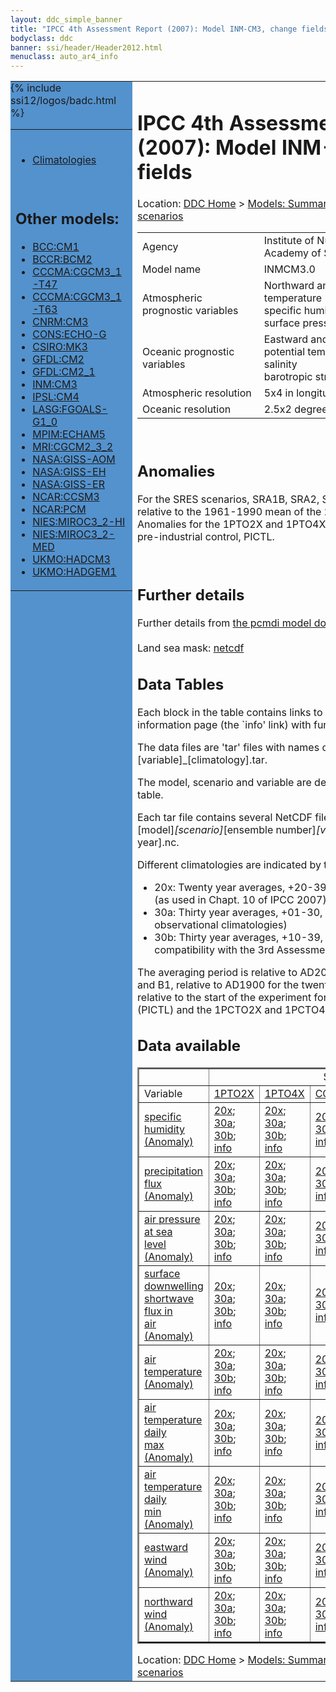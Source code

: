 ```yaml
---
layout: ddc_simple_banner
title: "IPCC 4th Assessment Report (2007): Model INM-CM3, change fields"
bodyclass: ddc
banner: ssi/header/Header2012.html
menuclass: auto_ar4_info
---
```



<table width="100%" border="0" cellspacing="0" cellpadding="0" style="border-collapse: collapse;">
<tr style="margin:0;padding:0;border:0;">
<td style="margin:0;padding:0;border:0;height:1pt;width:150pt;background:#5492CD;" valign="top" >

<div id="lh-col2" class="auto_ar4_info">
<table class="menumain" bgcolor="#5492CD" cellspacing="0" width="100%" border="0">
<tr><td>

<br/>
<ul><li><a href="model-INM-CM3.html">Climatologies</a></li></ul><br/>

<h2> Other models:</h2>
<ul>
<li><a href="model-BCC-CM1-change.html">BCC:CM1</a></li>
<li><a href="model-BCCR-BCM2-change.html">BCCR:BCM2</a></li>
<li><a href="model-CCCMA-CGCM3_1-T47-change.html">CCCMA:CGCM3_1-T47</a></li>
<li><a href="model-CCCMA-CGCM3_1-T63-change.html">CCCMA:CGCM3_1-T63</a></li>
<li><a href="model-CNRM-CM3-change.html">CNRM:CM3</a></li>
<li><a href="model-CONS-ECHO-G-change.html">CONS:ECHO-G</a></li>
<li><a href="model-CSIRO-MK3-change.html">CSIRO:MK3</a></li>
<li><a href="model-GFDL-CM2-change.html">GFDL:CM2</a></li>
<li><a href="model-GFDL-CM2_1-change.html">GFDL:CM2_1</a></li>
<li><a href="model-INM-CM3-change.html">INM:CM3</a></li>
<li><a href="model-IPSL-CM4-change.html">IPSL:CM4</a></li>
<li><a href="model-LASG-FGOALS-G1_0-change.html">LASG:FGOALS-G1_0</a></li>
<li><a href="model-MPIM-ECHAM5-change.html">MPIM:ECHAM5</a></li>
<li><a href="model-MRI-CGCM2_3_2-change.html">MRI:CGCM2_3_2</a></li>
<li><a href="model-NASA-GISS-AOM-change.html">NASA:GISS-AOM</a></li>
<li><a href="model-NASA-GISS-EH-change.html">NASA:GISS-EH</a></li>
<li><a href="model-NASA-GISS-ER-change.html">NASA:GISS-ER</a></li>
<li><a href="model-NCAR-CCSM3-change.html">NCAR:CCSM3</a></li>
<li><a href="model-NCAR-PCM-change.html">NCAR:PCM</a></li>
<li><a href="model-NIES-MIROC3_2-HI-change.html">NIES:MIROC3_2-HI</a></li>
<li><a href="model-NIES-MIROC3_2-MED-change.html">NIES:MIROC3_2-MED</a></li>
<li><a href="model-UKMO-HADCM3-change.html">UKMO:HADCM3</a></li>
<li><a href="model-UKMO-HADGEM1-change.html">UKMO:HADGEM1</a></li>
</ul>

</td></tr> 
{% include ssi12/logos/badc.html %}
</table>
</div>
</td>
<td><h1>IPCC 4th Assessment Report (2007): Model INM-CM3, change fields</h1>

<!-- Breadcrumb1 -->
<div id="breadcrumb1" align="left">
Location: <a href="/index.html">DDC Home</a> > <a href="/sim/gcm_clim/">Models: Summary Data</a>
> <a href="/sim/gcm_clim/SRES_AR4/index.html">AR4 (2007): SRES scenarios</a>
</div>
<!-- End of Breadcrumb1 --><table class="meta-data-table">
<tr>
     <td class="meta-table-col1">Agency</td><td> Institute of Numerical Mathematics, Russian Academy of Science, Russia.</td>
</tr>
<tr>
     <td class="meta-table-col1">Model name</td><td> INMCM3.0</td>
</tr>
<tr>
     <td class="meta-table-col1">Atmospheric prognostic variables</td><td> Northward and eastward wind<br/>
 temperature<br/>
 specific humidity<br/>
 surface pressure.</td>
</tr>
<tr>
     <td class="meta-table-col1">Oceanic prognostic variables</td><td> Eastward and northward velocity<br/>
 potential temperature<br/>
 salinity<br/>
 barotropic stream function.</td>
</tr>
<tr>
     <td class="meta-table-col1">Atmospheric resolution</td><td> 5x4 in longitude and latitude, L21</td>
</tr>
<tr>
     <td class="meta-table-col1">Oceanic resolution</td><td> 2.5x2 degrees in longitude and latitude, L33</td>
</tr>
</table>
<br/>

<h2>Anomalies</h2>

For the SRES scenarios, SRA1B, SRA2, SRB1, anomalies are calculated relative to
the 1961-1990 mean of the 20th century simulation, 20C3M. Anomalies for the
1PTO2X and 1PTO4X scenarios are relative to the pre-industrial control, PICTL.

<br/>
<h2>Further details</h2>
    Further details from <a href="http://www-pcmdi.llnl.gov/ipcc/model_documentation/ipcc_model_documentation.php">
          the pcmdi model documentation page</a>
<br/>
<br/>Land sea mask: <a href="/cgi-bin/downl/ar4_nc/sftlf/INCM3_sftlf.nc">netcdf</a><br/>
<h2> Data Tables</h2>

Each block in the table contains links to one or more data files and
to one information page (the `info' link) with further information.
<p/>

The data files are 'tar' files with names of the form
[model]_[scenario]_[variable]_[climatology].tar.
<p/>

The model, scenario and variable are determined by the position in
the table.
<p/>

Each tar file contains several NetCDF files with names of the form:
[model]_[scenario]_[ensemble number]_[variable]_[start-year]-[end-year].nc.
<p/>

Different climatologies are indicated by the links within each table entry.
<ul>
<li>20x: Twenty year averages, +20-39, +46-65, +80-99, +180-199 (as used in Chapt. 10 of IPCC 2007)</li>
<li>30a: Thirty year averages, +01-30, +31-60, +61-90 (as used in the observational climatologies)</li>
<li>30b: Thirty year averages, +10-39, +40-69, +70-99 (for compatibility with the 3rd Assessment Report)</li>
</ul>
The averaging period is relative to AD2000 for SRES scenarios A1B, A2 and B1,
relative to AD1900 for the twentieth century run (20C3M) and relative to the
start of the experiment for the pre-industrial control (PICTL) and the
1PCTO2X and 1PCTO4X runs.
<p/>

<h2>Data available</h2>

<table class="data-table"  border="2">
<tr><td></td>
<td colspan="6" align="center">Scenario</td>
</tr>
<tr><td>Variable</td>
      <td><a href="scenario-1PTO2X-change.html">1PTO2X</a></td>
      <td><a href="scenario-1PTO4X-change.html">1PTO4X</a></td>
      <td><a href="scenario-COMMIT-change.html">COMMIT</a></td>
      <td><a href="scenario-SRA1B-change.html">SRA1B</a></td>
      <td><a href="scenario-SRA2-change.html">SRA2</a></td>
      <td><a href="scenario-SRB1-change.html">SRB1</a></td>
</tr>
<tr><td class="data-table-col1"><a href="var-specific_humidity-change.html">specific<br/> humidity (Anomaly)</a></td>
      <td class="data-table-item">
      <a href="/cgi-bin/downl/ar4_nc/huss-change/INCM3_1PTO2X_huss-change_oc20x.tar">20x</a>;
      <a href="/cgi-bin/downl/ar4_nc/huss-change/INCM3_1PTO2X_huss-change_oc30a.tar">30a</a>;
      <a href="/cgi-bin/downl/ar4_nc/huss-change/INCM3_1PTO2X_huss-change_oc30b.tar">30b</a>;
      <a href="/ar4/info/INM-CM3_1PTO2X_huss.html">info</a></td>
      <td class="data-table-item">
      <a href="/cgi-bin/downl/ar4_nc/huss-change/INCM3_1PTO4X_huss-change_oc20x.tar">20x</a>;
      <a href="/cgi-bin/downl/ar4_nc/huss-change/INCM3_1PTO4X_huss-change_oc30a.tar">30a</a>;
      <a href="/cgi-bin/downl/ar4_nc/huss-change/INCM3_1PTO4X_huss-change_oc30b.tar">30b</a>;
      <a href="/ar4/info/INM-CM3_1PTO4X_huss.html">info</a></td>
      <td class="data-table-item">
      <a href="/cgi-bin/downl/ar4_nc/huss-change/INCM3_COMMIT_huss-change_c20x.tar">20x</a>;
      <a href="/cgi-bin/downl/ar4_nc/huss-change/INCM3_COMMIT_huss-change_c30b.tar">30b</a>;
      <a href="/ar4/info/INM-CM3_COMMIT_huss.html">info</a></td>
      <td class="data-table-item">
      <a href="/cgi-bin/downl/ar4_nc/huss-change/INCM3_SRA1B_huss-change_c20x.tar">20x</a>;
      <a href="/cgi-bin/downl/ar4_nc/huss-change/INCM3_SRA1B_huss-change_c30b.tar">30b</a>;
      <a href="/ar4/info/INM-CM3_SRA1B_huss.html">info</a></td>
      <td class="data-table-item">
      <a href="/cgi-bin/downl/ar4_nc/huss-change/INCM3_SRA2_huss-change_c20x.tar">20x</a>;
      <a href="/cgi-bin/downl/ar4_nc/huss-change/INCM3_SRA2_huss-change_c30b.tar">30b</a>;
      <a href="/ar4/info/INM-CM3_SRA2_huss.html">info</a></td>
      <td class="data-table-item">
      <a href="/cgi-bin/downl/ar4_nc/huss-change/INCM3_SRB1_huss-change_c20x.tar">20x</a>;
      <a href="/cgi-bin/downl/ar4_nc/huss-change/INCM3_SRB1_huss-change_c30b.tar">30b</a>;
      <a href="/ar4/info/INM-CM3_SRB1_huss.html">info</a></td>
</tr>
<tr><td class="data-table-col1"><a href="var-precipitation_flux-change.html">precipitation<br/> flux (Anomaly)</a></td>
      <td class="data-table-item">
      <a href="/cgi-bin/downl/ar4_nc/pr-change/INCM3_1PTO2X_pr-change_oc20x.tar">20x</a>;
      <a href="/cgi-bin/downl/ar4_nc/pr-change/INCM3_1PTO2X_pr-change_oc30a.tar">30a</a>;
      <a href="/cgi-bin/downl/ar4_nc/pr-change/INCM3_1PTO2X_pr-change_oc30b.tar">30b</a>;
      <a href="/ar4/info/INM-CM3_1PTO2X_pr.html">info</a></td>
      <td class="data-table-item">
      <a href="/cgi-bin/downl/ar4_nc/pr-change/INCM3_1PTO4X_pr-change_oc20x.tar">20x</a>;
      <a href="/cgi-bin/downl/ar4_nc/pr-change/INCM3_1PTO4X_pr-change_oc30a.tar">30a</a>;
      <a href="/cgi-bin/downl/ar4_nc/pr-change/INCM3_1PTO4X_pr-change_oc30b.tar">30b</a>;
      <a href="/ar4/info/INM-CM3_1PTO4X_pr.html">info</a></td>
      <td class="data-table-item">
      <a href="/cgi-bin/downl/ar4_nc/pr-change/INCM3_COMMIT_pr-change_c20x.tar">20x</a>;
      <a href="/cgi-bin/downl/ar4_nc/pr-change/INCM3_COMMIT_pr-change_c30b.tar">30b</a>;
      <a href="/ar4/info/INM-CM3_COMMIT_pr.html">info</a></td>
      <td class="data-table-item">
      <a href="/cgi-bin/downl/ar4_nc/pr-change/INCM3_SRA1B_pr-change_c20x.tar">20x</a>;
      <a href="/cgi-bin/downl/ar4_nc/pr-change/INCM3_SRA1B_pr-change_c30b.tar">30b</a>;
      <a href="/ar4/info/INM-CM3_SRA1B_pr.html">info</a></td>
      <td class="data-table-item">
      <a href="/cgi-bin/downl/ar4_nc/pr-change/INCM3_SRA2_pr-change_c20x.tar">20x</a>;
      <a href="/cgi-bin/downl/ar4_nc/pr-change/INCM3_SRA2_pr-change_c30b.tar">30b</a>;
      <a href="/ar4/info/INM-CM3_SRA2_pr.html">info</a></td>
      <td class="data-table-item">
      <a href="/cgi-bin/downl/ar4_nc/pr-change/INCM3_SRB1_pr-change_c20x.tar">20x</a>;
      <a href="/cgi-bin/downl/ar4_nc/pr-change/INCM3_SRB1_pr-change_c30b.tar">30b</a>;
      <a href="/ar4/info/INM-CM3_SRB1_pr.html">info</a></td>
</tr>
<tr><td class="data-table-col1"><a href="var-air_pressure_at_sea_level-change.html">air pressure at sea<br/> level (Anomaly)</a></td>
      <td class="data-table-item">
      <a href="/cgi-bin/downl/ar4_nc/psl-change/INCM3_1PTO2X_psl-change_oc20x.tar">20x</a>;
      <a href="/cgi-bin/downl/ar4_nc/psl-change/INCM3_1PTO2X_psl-change_oc30a.tar">30a</a>;
      <a href="/cgi-bin/downl/ar4_nc/psl-change/INCM3_1PTO2X_psl-change_oc30b.tar">30b</a>;
      <a href="/ar4/info/INM-CM3_1PTO2X_psl.html">info</a></td>
      <td class="data-table-item">
      <a href="/cgi-bin/downl/ar4_nc/psl-change/INCM3_1PTO4X_psl-change_oc20x.tar">20x</a>;
      <a href="/cgi-bin/downl/ar4_nc/psl-change/INCM3_1PTO4X_psl-change_oc30a.tar">30a</a>;
      <a href="/cgi-bin/downl/ar4_nc/psl-change/INCM3_1PTO4X_psl-change_oc30b.tar">30b</a>;
      <a href="/ar4/info/INM-CM3_1PTO4X_psl.html">info</a></td>
      <td class="data-table-item">
      <a href="/cgi-bin/downl/ar4_nc/psl-change/INCM3_COMMIT_psl-change_c20x.tar">20x</a>;
      <a href="/cgi-bin/downl/ar4_nc/psl-change/INCM3_COMMIT_psl-change_c30b.tar">30b</a>;
      <a href="/ar4/info/INM-CM3_COMMIT_psl.html">info</a></td>
      <td class="data-table-item">
      <a href="/cgi-bin/downl/ar4_nc/psl-change/INCM3_SRA1B_psl-change_c20x.tar">20x</a>;
      <a href="/cgi-bin/downl/ar4_nc/psl-change/INCM3_SRA1B_psl-change_c30b.tar">30b</a>;
      <a href="/ar4/info/INM-CM3_SRA1B_psl.html">info</a></td>
      <td class="data-table-item">
      <a href="/cgi-bin/downl/ar4_nc/psl-change/INCM3_SRA2_psl-change_c20x.tar">20x</a>;
      <a href="/cgi-bin/downl/ar4_nc/psl-change/INCM3_SRA2_psl-change_c30b.tar">30b</a>;
      <a href="/ar4/info/INM-CM3_SRA2_psl.html">info</a></td>
      <td class="data-table-item">
      <a href="/cgi-bin/downl/ar4_nc/psl-change/INCM3_SRB1_psl-change_c20x.tar">20x</a>;
      <a href="/cgi-bin/downl/ar4_nc/psl-change/INCM3_SRB1_psl-change_c30b.tar">30b</a>;
      <a href="/ar4/info/INM-CM3_SRB1_psl.html">info</a></td>
</tr>
<tr><td class="data-table-col1"><a href="var-surface_downwelling_shortwave_flux_in_air-change.html">surface downwelling<br/> shortwave flux in<br/> air (Anomaly)</a></td>
      <td class="data-table-item">
      <a href="/cgi-bin/downl/ar4_nc/rsds-change/INCM3_1PTO2X_rsds-change_oc20x.tar">20x</a>;
      <a href="/cgi-bin/downl/ar4_nc/rsds-change/INCM3_1PTO2X_rsds-change_oc30a.tar">30a</a>;
      <a href="/cgi-bin/downl/ar4_nc/rsds-change/INCM3_1PTO2X_rsds-change_oc30b.tar">30b</a>;
      <a href="/ar4/info/INM-CM3_1PTO2X_rsds.html">info</a></td>
      <td class="data-table-item">
      <a href="/cgi-bin/downl/ar4_nc/rsds-change/INCM3_1PTO4X_rsds-change_oc20x.tar">20x</a>;
      <a href="/cgi-bin/downl/ar4_nc/rsds-change/INCM3_1PTO4X_rsds-change_oc30a.tar">30a</a>;
      <a href="/cgi-bin/downl/ar4_nc/rsds-change/INCM3_1PTO4X_rsds-change_oc30b.tar">30b</a>;
      <a href="/ar4/info/INM-CM3_1PTO4X_rsds.html">info</a></td>
      <td class="data-table-item">
      <a href="/cgi-bin/downl/ar4_nc/rsds-change/INCM3_COMMIT_rsds-change_c20x.tar">20x</a>;
      <a href="/cgi-bin/downl/ar4_nc/rsds-change/INCM3_COMMIT_rsds-change_c30b.tar">30b</a>;
      <a href="/ar4/info/INM-CM3_COMMIT_rsds.html">info</a></td>
      <td class="data-table-item">
      <a href="/cgi-bin/downl/ar4_nc/rsds-change/INCM3_SRA1B_rsds-change_c20x.tar">20x</a>;
      <a href="/cgi-bin/downl/ar4_nc/rsds-change/INCM3_SRA1B_rsds-change_c30b.tar">30b</a>;
      <a href="/ar4/info/INM-CM3_SRA1B_rsds.html">info</a></td>
      <td class="data-table-item">
      <a href="/cgi-bin/downl/ar4_nc/rsds-change/INCM3_SRA2_rsds-change_c20x.tar">20x</a>;
      <a href="/cgi-bin/downl/ar4_nc/rsds-change/INCM3_SRA2_rsds-change_c30b.tar">30b</a>;
      <a href="/ar4/info/INM-CM3_SRA2_rsds.html">info</a></td>
      <td class="data-table-item">
      <a href="/cgi-bin/downl/ar4_nc/rsds-change/INCM3_SRB1_rsds-change_c20x.tar">20x</a>;
      <a href="/cgi-bin/downl/ar4_nc/rsds-change/INCM3_SRB1_rsds-change_c30b.tar">30b</a>;
      <a href="/ar4/info/INM-CM3_SRB1_rsds.html">info</a></td>
</tr>
<tr><td class="data-table-col1"><a href="var-air_temperature-change.html">air<br/> temperature (Anomaly)</a></td>
      <td class="data-table-item">
      <a href="/cgi-bin/downl/ar4_nc/tas-change/INCM3_1PTO2X_tas-change_oc20x.tar">20x</a>;
      <a href="/cgi-bin/downl/ar4_nc/tas-change/INCM3_1PTO2X_tas-change_oc30a.tar">30a</a>;
      <a href="/cgi-bin/downl/ar4_nc/tas-change/INCM3_1PTO2X_tas-change_oc30b.tar">30b</a>;
      <a href="/ar4/info/INM-CM3_1PTO2X_tas.html">info</a></td>
      <td class="data-table-item">
      <a href="/cgi-bin/downl/ar4_nc/tas-change/INCM3_1PTO4X_tas-change_oc20x.tar">20x</a>;
      <a href="/cgi-bin/downl/ar4_nc/tas-change/INCM3_1PTO4X_tas-change_oc30a.tar">30a</a>;
      <a href="/cgi-bin/downl/ar4_nc/tas-change/INCM3_1PTO4X_tas-change_oc30b.tar">30b</a>;
      <a href="/ar4/info/INM-CM3_1PTO4X_tas.html">info</a></td>
      <td class="data-table-item">
      <a href="/cgi-bin/downl/ar4_nc/tas-change/INCM3_COMMIT_tas-change_c20x.tar">20x</a>;
      <a href="/cgi-bin/downl/ar4_nc/tas-change/INCM3_COMMIT_tas-change_c30b.tar">30b</a>;
      <a href="/ar4/info/INM-CM3_COMMIT_tas.html">info</a></td>
      <td class="data-table-item">
      <a href="/cgi-bin/downl/ar4_nc/tas-change/INCM3_SRA1B_tas-change_c20x.tar">20x</a>;
      <a href="/cgi-bin/downl/ar4_nc/tas-change/INCM3_SRA1B_tas-change_c30b.tar">30b</a>;
      <a href="/ar4/info/INM-CM3_SRA1B_tas.html">info</a></td>
      <td class="data-table-item">
      <a href="/cgi-bin/downl/ar4_nc/tas-change/INCM3_SRA2_tas-change_c20x.tar">20x</a>;
      <a href="/cgi-bin/downl/ar4_nc/tas-change/INCM3_SRA2_tas-change_c30b.tar">30b</a>;
      <a href="/ar4/info/INM-CM3_SRA2_tas.html">info</a></td>
      <td class="data-table-item">
      <a href="/cgi-bin/downl/ar4_nc/tas-change/INCM3_SRB1_tas-change_c20x.tar">20x</a>;
      <a href="/cgi-bin/downl/ar4_nc/tas-change/INCM3_SRB1_tas-change_c30b.tar">30b</a>;
      <a href="/ar4/info/INM-CM3_SRB1_tas.html">info</a></td>
</tr>
<tr><td class="data-table-col1"><a href="var-air_temperature_daily_max-change.html">air temperature daily<br/> max (Anomaly)</a></td>
      <td class="data-table-item">
      <a href="/cgi-bin/downl/ar4_nc/tasmax-change/INCM3_1PTO2X_tasmax-change_oc20x.tar">20x</a>;
      <a href="/cgi-bin/downl/ar4_nc/tasmax-change/INCM3_1PTO2X_tasmax-change_oc30a.tar">30a</a>;
      <a href="/cgi-bin/downl/ar4_nc/tasmax-change/INCM3_1PTO2X_tasmax-change_oc30b.tar">30b</a>;
      <a href="/ar4/info/INM-CM3_1PTO2X_tasmax.html">info</a></td>
      <td class="data-table-item">
      <a href="/cgi-bin/downl/ar4_nc/tasmax-change/INCM3_1PTO4X_tasmax-change_oc20x.tar">20x</a>;
      <a href="/cgi-bin/downl/ar4_nc/tasmax-change/INCM3_1PTO4X_tasmax-change_oc30a.tar">30a</a>;
      <a href="/cgi-bin/downl/ar4_nc/tasmax-change/INCM3_1PTO4X_tasmax-change_oc30b.tar">30b</a>;
      <a href="/ar4/info/INM-CM3_1PTO4X_tasmax.html">info</a></td>
      <td class="data-table-item">
      <a href="/cgi-bin/downl/ar4_nc/tasmax-change/INCM3_COMMIT_tasmax-change_c20x.tar">20x</a>;
      <a href="/cgi-bin/downl/ar4_nc/tasmax-change/INCM3_COMMIT_tasmax-change_c30b.tar">30b</a>;
      <a href="/ar4/info/INM-CM3_COMMIT_tasmax.html">info</a></td>
      <td class="data-table-item">
      <a href="/cgi-bin/downl/ar4_nc/tasmax-change/INCM3_SRA1B_tasmax-change_c20x.tar">20x</a>;
      <a href="/cgi-bin/downl/ar4_nc/tasmax-change/INCM3_SRA1B_tasmax-change_c30b.tar">30b</a>;
      <a href="/ar4/info/INM-CM3_SRA1B_tasmax.html">info</a></td>
      <td class="data-table-item">
      <a href="/cgi-bin/downl/ar4_nc/tasmax-change/INCM3_SRA2_tasmax-change_c20x.tar">20x</a>;
      <a href="/cgi-bin/downl/ar4_nc/tasmax-change/INCM3_SRA2_tasmax-change_c30b.tar">30b</a>;
      <a href="/ar4/info/INM-CM3_SRA2_tasmax.html">info</a></td>
      <td class="data-table-item">
      <a href="/cgi-bin/downl/ar4_nc/tasmax-change/INCM3_SRB1_tasmax-change_c20x.tar">20x</a>;
      <a href="/cgi-bin/downl/ar4_nc/tasmax-change/INCM3_SRB1_tasmax-change_c30b.tar">30b</a>;
      <a href="/ar4/info/INM-CM3_SRB1_tasmax.html">info</a></td>
</tr>
<tr><td class="data-table-col1"><a href="var-air_temperature_daily_min-change.html">air temperature daily<br/> min (Anomaly)</a></td>
      <td class="data-table-item">
      <a href="/cgi-bin/downl/ar4_nc/tasmin-change/INCM3_1PTO2X_tasmin-change_oc20x.tar">20x</a>;
      <a href="/cgi-bin/downl/ar4_nc/tasmin-change/INCM3_1PTO2X_tasmin-change_oc30a.tar">30a</a>;
      <a href="/cgi-bin/downl/ar4_nc/tasmin-change/INCM3_1PTO2X_tasmin-change_oc30b.tar">30b</a>;
      <a href="/ar4/info/INM-CM3_1PTO2X_tasmin.html">info</a></td>
      <td class="data-table-item">
      <a href="/cgi-bin/downl/ar4_nc/tasmin-change/INCM3_1PTO4X_tasmin-change_oc20x.tar">20x</a>;
      <a href="/cgi-bin/downl/ar4_nc/tasmin-change/INCM3_1PTO4X_tasmin-change_oc30a.tar">30a</a>;
      <a href="/cgi-bin/downl/ar4_nc/tasmin-change/INCM3_1PTO4X_tasmin-change_oc30b.tar">30b</a>;
      <a href="/ar4/info/INM-CM3_1PTO4X_tasmin.html">info</a></td>
      <td class="data-table-item">
      <a href="/cgi-bin/downl/ar4_nc/tasmin-change/INCM3_COMMIT_tasmin-change_c20x.tar">20x</a>;
      <a href="/cgi-bin/downl/ar4_nc/tasmin-change/INCM3_COMMIT_tasmin-change_c30b.tar">30b</a>;
      <a href="/ar4/info/INM-CM3_COMMIT_tasmin.html">info</a></td>
      <td class="data-table-item">
      <a href="/cgi-bin/downl/ar4_nc/tasmin-change/INCM3_SRA1B_tasmin-change_c20x.tar">20x</a>;
      <a href="/cgi-bin/downl/ar4_nc/tasmin-change/INCM3_SRA1B_tasmin-change_c30b.tar">30b</a>;
      <a href="/ar4/info/INM-CM3_SRA1B_tasmin.html">info</a></td>
      <td class="data-table-item">
      <a href="/cgi-bin/downl/ar4_nc/tasmin-change/INCM3_SRA2_tasmin-change_c20x.tar">20x</a>;
      <a href="/cgi-bin/downl/ar4_nc/tasmin-change/INCM3_SRA2_tasmin-change_c30b.tar">30b</a>;
      <a href="/ar4/info/INM-CM3_SRA2_tasmin.html">info</a></td>
      <td class="data-table-item">
      <a href="/cgi-bin/downl/ar4_nc/tasmin-change/INCM3_SRB1_tasmin-change_c20x.tar">20x</a>;
      <a href="/cgi-bin/downl/ar4_nc/tasmin-change/INCM3_SRB1_tasmin-change_c30b.tar">30b</a>;
      <a href="/ar4/info/INM-CM3_SRB1_tasmin.html">info</a></td>
</tr>
<tr><td class="data-table-col1"><a href="var-eastward_wind-change.html">eastward wind (Anomaly)</a></td>
      <td class="data-table-item">
      <a href="/cgi-bin/downl/ar4_nc/uas-change/INCM3_1PTO2X_uas-change_oc20x.tar">20x</a>;
      <a href="/cgi-bin/downl/ar4_nc/uas-change/INCM3_1PTO2X_uas-change_oc30a.tar">30a</a>;
      <a href="/cgi-bin/downl/ar4_nc/uas-change/INCM3_1PTO2X_uas-change_oc30b.tar">30b</a>;
      <a href="/ar4/info/INM-CM3_1PTO2X_uas.html">info</a></td>
      <td class="data-table-item">
      <a href="/cgi-bin/downl/ar4_nc/uas-change/INCM3_1PTO4X_uas-change_oc20x.tar">20x</a>;
      <a href="/cgi-bin/downl/ar4_nc/uas-change/INCM3_1PTO4X_uas-change_oc30a.tar">30a</a>;
      <a href="/cgi-bin/downl/ar4_nc/uas-change/INCM3_1PTO4X_uas-change_oc30b.tar">30b</a>;
      <a href="/ar4/info/INM-CM3_1PTO4X_uas.html">info</a></td>
      <td class="data-table-item">
      <a href="/cgi-bin/downl/ar4_nc/uas-change/INCM3_COMMIT_uas-change_c20x.tar">20x</a>;
      <a href="/cgi-bin/downl/ar4_nc/uas-change/INCM3_COMMIT_uas-change_c30b.tar">30b</a>;
      <a href="/ar4/info/INM-CM3_COMMIT_uas.html">info</a></td>
      <td class="data-table-item">
      <a href="/cgi-bin/downl/ar4_nc/uas-change/INCM3_SRA1B_uas-change_c20x.tar">20x</a>;
      <a href="/cgi-bin/downl/ar4_nc/uas-change/INCM3_SRA1B_uas-change_c30b.tar">30b</a>;
      <a href="/ar4/info/INM-CM3_SRA1B_uas.html">info</a></td>
      <td class="data-table-item">
      <a href="/cgi-bin/downl/ar4_nc/uas-change/INCM3_SRA2_uas-change_c20x.tar">20x</a>;
      <a href="/cgi-bin/downl/ar4_nc/uas-change/INCM3_SRA2_uas-change_c30b.tar">30b</a>;
      <a href="/ar4/info/INM-CM3_SRA2_uas.html">info</a></td>
      <td class="data-table-item">
      <a href="/cgi-bin/downl/ar4_nc/uas-change/INCM3_SRB1_uas-change_c20x.tar">20x</a>;
      <a href="/cgi-bin/downl/ar4_nc/uas-change/INCM3_SRB1_uas-change_c30b.tar">30b</a>;
      <a href="/ar4/info/INM-CM3_SRB1_uas.html">info</a></td>
</tr>
<tr><td class="data-table-col1"><a href="var-northward_wind-change.html">northward wind (Anomaly)</a></td>
      <td class="data-table-item">
      <a href="/cgi-bin/downl/ar4_nc/vas-change/INCM3_1PTO2X_vas-change_oc20x.tar">20x</a>;
      <a href="/cgi-bin/downl/ar4_nc/vas-change/INCM3_1PTO2X_vas-change_oc30a.tar">30a</a>;
      <a href="/cgi-bin/downl/ar4_nc/vas-change/INCM3_1PTO2X_vas-change_oc30b.tar">30b</a>;
      <a href="/ar4/info/INM-CM3_1PTO2X_vas.html">info</a></td>
      <td class="data-table-item">
      <a href="/cgi-bin/downl/ar4_nc/vas-change/INCM3_1PTO4X_vas-change_oc20x.tar">20x</a>;
      <a href="/cgi-bin/downl/ar4_nc/vas-change/INCM3_1PTO4X_vas-change_oc30a.tar">30a</a>;
      <a href="/cgi-bin/downl/ar4_nc/vas-change/INCM3_1PTO4X_vas-change_oc30b.tar">30b</a>;
      <a href="/ar4/info/INM-CM3_1PTO4X_vas.html">info</a></td>
      <td class="data-table-item">
      <a href="/cgi-bin/downl/ar4_nc/vas-change/INCM3_COMMIT_vas-change_c20x.tar">20x</a>;
      <a href="/cgi-bin/downl/ar4_nc/vas-change/INCM3_COMMIT_vas-change_c30b.tar">30b</a>;
      <a href="/ar4/info/INM-CM3_COMMIT_vas.html">info</a></td>
      <td class="data-table-item">
      <a href="/cgi-bin/downl/ar4_nc/vas-change/INCM3_SRA1B_vas-change_c20x.tar">20x</a>;
      <a href="/cgi-bin/downl/ar4_nc/vas-change/INCM3_SRA1B_vas-change_c30b.tar">30b</a>;
      <a href="/ar4/info/INM-CM3_SRA1B_vas.html">info</a></td>
      <td class="data-table-item">
      <a href="/cgi-bin/downl/ar4_nc/vas-change/INCM3_SRA2_vas-change_c20x.tar">20x</a>;
      <a href="/cgi-bin/downl/ar4_nc/vas-change/INCM3_SRA2_vas-change_c30b.tar">30b</a>;
      <a href="/ar4/info/INM-CM3_SRA2_vas.html">info</a></td>
      <td class="data-table-item">
      <a href="/cgi-bin/downl/ar4_nc/vas-change/INCM3_SRB1_vas-change_c20x.tar">20x</a>;
      <a href="/cgi-bin/downl/ar4_nc/vas-change/INCM3_SRB1_vas-change_c30b.tar">30b</a>;
      <a href="/ar4/info/INM-CM3_SRB1_vas.html">info</a></td>
</tr>
</table>
<!-- Breadcrumb2 -->
<div id="breadcrumb2" align="left">
Location: <a href="/index.html">DDC Home</a> > <a href="/sim/gcm_clim/">Models: Summary Data</a>
> <a href="/sim/gcm_clim/SRES_AR4/index.html">AR4 (2007): SRES scenarios</a>
</div>
<!-- End of Breadcrumb2 --></td></tr></table>
